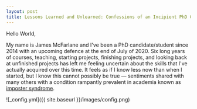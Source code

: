 ```yaml
---
layout: post
title: Lessons Learned and Unlearned: Confessions of an Incipient PhD Graduate
---
```


Hello World,

My name is James McFarlane and I've been a PhD candidate/student since 2014 with an upcoming defence at the end of July of 2020. Six long years of courses, teaching, starting projects, finishing projects, and looking back at unfinished projects has left me feeling uncertain about the skills that I've actually acquired over this time. It feels as if I know less now than when I started, but I know this cannot possibly be true — sentiments shared with many others with a condition rampantly prevalent in academia known as [imposter syndrome](https://en.wikipedia.org/wiki/Impostor_syndrome).

![_config.yml]({{ site.baseurl }}/images/config.png)

